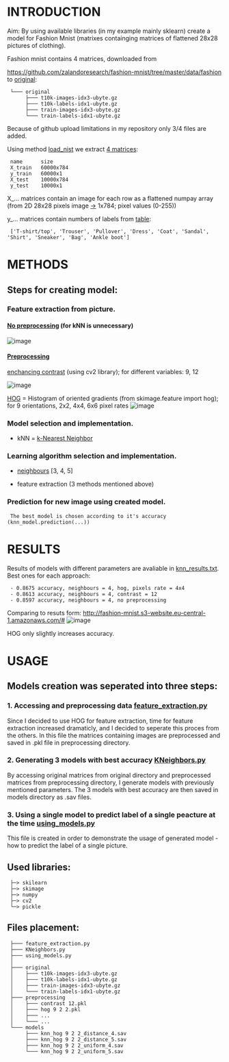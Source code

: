 # INTRODUCTION

Aim: By using available libraries (in my example mainly sklearn) create a model for Fashion Mnist (matrixes containging matrices of flattened 28x28 pictures of clothing).

Fashion mnist contains 4 matrices, downloaded from

https://github.com/zalandoresearch/fashion-mnist/tree/master/data/fashion to [original](original):

     └─── original
          ├─── t10k-images-idx3-ubyte.gz
          ├─── t10k-labels-idx1-ubyte.gz
          ├─── train-images-idx3-ubyte.gz
          └─── train-labels-idx1-ubyte.gz

Because of github upload limitations in my repository only 3/4 files are added.

Using method [load_nist](feature_extraction.py/#L8) we extract [4 matrices](feature_extraction.py#L118):

     name      size
     X_train   60000x784
     y_train   60000x1
     X_test    10000x784
     y_test    10000x1

X_... matrices contain an image for each row as a flattened numpay array (from 2D 28x28 pixels image [->](feature_extraction.py#L52) 1x784; pixel values (0-255))

y_... matrices contain numbers of labels from [table](using_models.py#L23):

     ['T-shirt/top', 'Trouser', 'Pullover', 'Dress', 'Coat', 'Sandal', 'Shirt', 'Sneaker', 'Bag', 'Ankle boot']

# METHODS

## Steps for creating model:

### Feature extraction from picture.
#### [No preprocessing](feature_extraction.py/#L39) (for kNN is unnecessary)

![image](https://user-images.githubusercontent.com/61067969/120994600-ed8d4100-c784-11eb-9b92-e77162947ef7.png)

#### [Preprocessing](feature_extraction.py#L66)
[enchancing contrast](feature_extraction.py/#L85) (using cv2 library); for different variables: 9, 12

![image](https://user-images.githubusercontent.com/61067969/120994299-a737e200-c784-11eb-961c-3aa0c0ef9767.png)

[HOG](feature_extraction.py/#L95) = Histogram of oriented gradients (from skimage.feature import hog); for 9 orientations, 2x2, 4x4, 6x6 pixel rates
![image](https://user-images.githubusercontent.com/61067969/120994756-157ca480-c785-11eb-9e47-00afa70a8208.png)

### Model selection and implementation.
- kNN = [k-Nearest Neighbor](KNeighbors.py/#L6)

### Learning algorithm selection and implementation.
- [neighbours](KNeighbors.py/#L16) [3, 4, 5]

- feature extraction (3 methods mentioned above)

### Prediction for new image using created model.

     The best model is chosen according to it's accuracy (knn_model.prediction(...))

# RESULTS

Results of models with different parameters are avaliable in [knn_results.txt](knn_results.txt).
Best ones for each approach:

     - 0.8675 accuracy, neighbours = 4, hog, pixels rate = 4x4
     - 0.8613 accuracy, neighbours = 4, contrast = 12
     - 0.8597 accuracy, neighbours = 4, no preprocessing

Comparing to resuts form: http://fashion-mnist.s3-website.eu-central-1.amazonaws.com/#
![image](https://user-images.githubusercontent.com/61067969/120996131-57f2b100-c786-11eb-90c5-e92a9c33a53b.png)

HOG only slightly increases accuracy.


# USAGE
## Models creation was seperated into three steps:

### 1. Accessing and preprocessing data [feature_extraction.py](feature_extraction.py)
  
  Since I decided to use HOG for feature extraction, time for feature extraction increased dramaticly, and I decided to seperate this proces from the others. In this file the matrices containing images are preprocessed and saved in .pkl file in preprocessing directory.
  
### 2. Generating 3 models with best accuracy [KNeighbors.py](KNeighbors.py)

  By accessing original matrices from original directory and preprocessed matrices from preprocessing directory, I generate models with previously mentioned parameters. The 3 models with best accuracy are then saved in models directory as .sav files.

### 3. Using a single model to predict label of a single peacture at the time [using_models.py](using_models.py)

  This file is created in order to demonstrate the usage of generated model - how to predict the label of a single picture.
     

## Used libraries:

     ├─> skilearn
     ├─> skimage
     ├─> numpy
     ├─> cv2
     └─> pickle

## Files placement:

     ├─── feature_extraction.py
     ├─── KNeighbors.py
     ├─── using_models.py
     │
     ├─── original
     │    ├─── t10k-images-idx3-ubyte.gz
     │    ├─── t10k-labels-idx1-ubyte.gz
     │    ├─── train-images-idx3-ubyte.gz
     │    └─── train-labels-idx1-ubyte.gz
     ├─── preprocessing
     │    ├─── contrast 12.pkl
     │    ├─── hog 9 2 2.pkl
     │    ├─── ...
     │    └─── ...
     └─── models
          ├─── knn_hog 9 2 2_distance_4.sav
          ├─── knn_hog 9 2 2_distance_5.sav
          ├─── knn_hog 9 2 2_uniform_4.sav
          └─── knn_hog 9 2 2_uniform_5.sav
